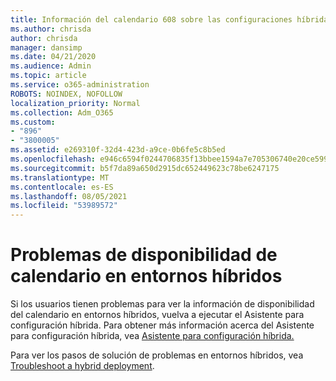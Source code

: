 ```yaml
---
title: Información del calendario 608 sobre las configuraciones híbridas
ms.author: chrisda
author: chrisda
manager: dansimp
ms.date: 04/21/2020
ms.audience: Admin
ms.topic: article
ms.service: o365-administration
ROBOTS: NOINDEX, NOFOLLOW
localization_priority: Normal
ms.collection: Adm_O365
ms.custom:
- "896"
- "3800005"
ms.assetid: e269310f-32d4-423d-a9ce-0b6fe5c8b5ed
ms.openlocfilehash: e946c6594f0244706835f13bbee1594a7e705306740e20ce599cad18d70fb79c
ms.sourcegitcommit: b5f7da89a650d2915dc652449623c78be6247175
ms.translationtype: MT
ms.contentlocale: es-ES
ms.lasthandoff: 08/05/2021
ms.locfileid: "53989572"
---
```

# <a name="calendar-freebusy-issues-in-hybrid-environments"></a>Problemas de disponibilidad de calendario en entornos híbridos

Si los usuarios tienen problemas para ver la información de disponibilidad del calendario en entornos híbridos, vuelva a ejecutar el Asistente para configuración híbrida. Para obtener más información acerca del Asistente para configuración híbrida, vea [Asistente para configuración híbrida.](https://go.microsoft.com/fwlink/p/?linkid=528149)

Para ver los pasos de solución de problemas en entornos híbridos, vea [Troubleshoot a hybrid deployment](https://technet.microsoft.com/library/jj659053.aspx).
